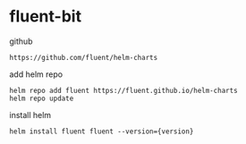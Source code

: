 

# fluent-bit

github

```shell
https://github.com/fluent/helm-charts
```

add helm repo

```shell
helm repo add fluent https://fluent.github.io/helm-charts
helm repo update
```

install helm

```shell
helm install fluent fluent --version={version}
```
